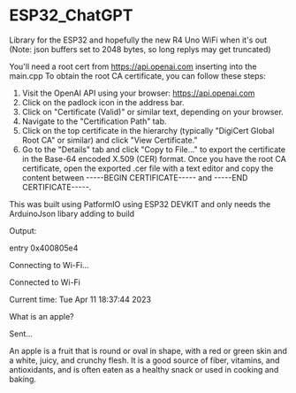 # ESP32_ChatGPT

Library for the ESP32 and hopefully the new R4 Uno WiFi when it's out
(Note: json buffers set to 2048 bytes, so long replys may get truncated)

You'll need a root cert from https://api.openai.com inserting into the main.cpp 
  To obtain the root CA certificate, you can follow these steps:

  1. Visit the OpenAI API using your browser: https://api.openai.com
  2. Click on the padlock icon in the address bar.
  3. Click on "Certificate (Valid)" or similar text, depending on your browser.
  4. Navigate to the "Certification Path" tab.
  5. Click on the top certificate in the hierarchy (typically "DigiCert Global Root CA" or similar) and click "View Certificate."
  6. Go to the "Details" tab and click "Copy to File..." to export the certificate in the Base-64 encoded X.509 (CER) format.
  Once you have the root CA certificate, open the exported .cer file with a text editor and copy the content between -----BEGIN CERTIFICATE----- and -----END      CERTIFICATE-----.

This was built using PatformIO using ESP32 DEVKIT and only needs the ArduinoJson libary adding to build

Output:

entry 0x400805e4

Connecting to Wi-Fi...

Connected to Wi-Fi

Current time: Tue Apr 11 18:37:44 2023

What is an apple?

Sent...

An apple is a fruit that is round or oval in shape, with a red or green skin and a white, juicy, and crunchy flesh. It is a good source of fiber, vitamins, and antioxidants, and is often eaten as a healthy snack or used in cooking and baking.

